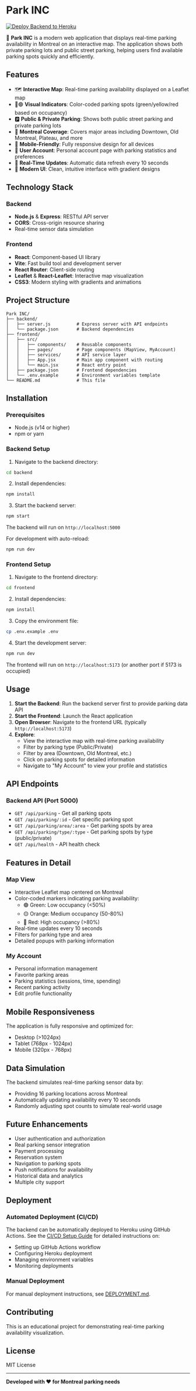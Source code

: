 # Park INC

[![Deploy Backend to Heroku](https://github.com/Niang-04/IND8137A/actions/workflows/deploy-backend.yml/badge.svg)](https://github.com/Niang-04/IND8137A/actions/workflows/deploy-backend.yml)

🚗 **Park INC** is a modern web application that displays real-time parking availability in Montreal on an interactive map. The application shows both private parking lots and public street parking, helping users find available parking spots quickly and efficiently.

## Features

- 🗺️ **Interactive Map**: Real-time parking availability displayed on a Leaflet map
- 🔴🟢 **Visual Indicators**: Color-coded parking spots (green/yellow/red based on occupancy)
- 🅿️ **Public & Private Parking**: Shows both public street parking and private parking lots
- 📍 **Montreal Coverage**: Covers major areas including Downtown, Old Montreal, Plateau, and more
- 📱 **Mobile-Friendly**: Fully responsive design for all devices
- 👤 **User Account**: Personal account page with parking statistics and preferences
- 🔄 **Real-Time Updates**: Automatic data refresh every 10 seconds
- 🎨 **Modern UI**: Clean, intuitive interface with gradient designs

## Technology Stack

### Backend
- **Node.js** & **Express**: RESTful API server
- **CORS**: Cross-origin resource sharing
- Real-time sensor data simulation

### Frontend
- **React**: Component-based UI library
- **Vite**: Fast build tool and development server
- **React Router**: Client-side routing
- **Leaflet** & **React-Leaflet**: Interactive map visualization
- **CSS3**: Modern styling with gradients and animations

## Project Structure

```
Park INC/
├── backend/
│   ├── server.js          # Express server with API endpoints
│   └── package.json       # Backend dependencies
├── frontend/
│   ├── src/
│   │   ├── components/    # Reusable components
│   │   ├── pages/         # Page components (MapView, MyAccount)
│   │   ├── services/      # API service layer
│   │   ├── App.jsx        # Main app component with routing
│   │   └── main.jsx       # React entry point
│   ├── package.json       # Frontend dependencies
│   └── .env.example       # Environment variables template
└── README.md              # This file
```

## Installation

### Prerequisites
- Node.js (v14 or higher)
- npm or yarn

### Backend Setup

1. Navigate to the backend directory:
```bash
cd backend
```

2. Install dependencies:
```bash
npm install
```

3. Start the backend server:
```bash
npm start
```

The backend will run on `http://localhost:5000`

For development with auto-reload:
```bash
npm run dev
```

### Frontend Setup

1. Navigate to the frontend directory:
```bash
cd frontend
```

2. Install dependencies:
```bash
npm install
```

3. Copy the environment file:
```bash
cp .env.example .env
```

4. Start the development server:
```bash
npm run dev
```

The frontend will run on `http://localhost:5173` (or another port if 5173 is occupied)

## Usage

1. **Start the Backend**: Run the backend server first to provide parking data API
2. **Start the Frontend**: Launch the React application
3. **Open Browser**: Navigate to the frontend URL (typically `http://localhost:5173`)
4. **Explore**:
   - View the interactive map with real-time parking availability
   - Filter by parking type (Public/Private)
   - Filter by area (Downtown, Old Montreal, etc.)
   - Click on parking spots for detailed information
   - Navigate to "My Account" to view your profile and statistics

## API Endpoints

### Backend API (Port 5000)

- `GET /api/parking` - Get all parking spots
- `GET /api/parking/:id` - Get specific parking spot
- `GET /api/parking/area/:area` - Get parking spots by area
- `GET /api/parking/type/:type` - Get parking spots by type (public/private)
- `GET /api/health` - API health check

## Features in Detail

### Map View
- Interactive Leaflet map centered on Montreal
- Color-coded markers indicating parking availability:
  - 🟢 Green: Low occupancy (<50%)
  - 🟡 Orange: Medium occupancy (50-80%)
  - 🔴 Red: High occupancy (>80%)
- Real-time updates every 10 seconds
- Filters for parking type and area
- Detailed popups with parking information

### My Account
- Personal information management
- Favorite parking areas
- Parking statistics (sessions, time, spending)
- Recent parking activity
- Edit profile functionality

## Mobile Responsiveness

The application is fully responsive and optimized for:
- Desktop (>1024px)
- Tablet (768px - 1024px)
- Mobile (320px - 768px)

## Data Simulation

The backend simulates real-time parking sensor data by:
- Providing 16 parking locations across Montreal
- Automatically updating availability every 10 seconds
- Randomly adjusting spot counts to simulate real-world usage

## Future Enhancements

- User authentication and authorization
- Real parking sensor integration
- Payment processing
- Reservation system
- Navigation to parking spots
- Push notifications for availability
- Historical data and analytics
- Multiple city support

## Deployment

### Automated Deployment (CI/CD)

The backend can be automatically deployed to Heroku using GitHub Actions. See the [CI/CD Setup Guide](CICD_SETUP.md) for detailed instructions on:
- Setting up GitHub Actions workflow
- Configuring Heroku deployment
- Managing environment variables
- Monitoring deployments

### Manual Deployment

For manual deployment instructions, see [DEPLOYMENT.md](DEPLOYMENT.md).

## Contributing

This is an educational project for demonstrating real-time parking availability visualization.

## License

MIT License

---

**Developed with ❤️ for Montreal parking needs**

